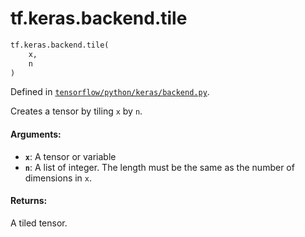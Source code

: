 <div itemscope itemtype="http://developers.google.com/ReferenceObject">
<meta itemprop="name" content="tf.keras.backend.tile" />
<meta itemprop="path" content="Stable" />
</div>

# tf.keras.backend.tile

``` python
tf.keras.backend.tile(
    x,
    n
)
```



Defined in [`tensorflow/python/keras/backend.py`](/code/stable/tensorflow/python/keras/backend.py).

Creates a tensor by tiling `x` by `n`.

#### Arguments:

* <b>`x`</b>: A tensor or variable
* <b>`n`</b>: A list of integer. The length must be the same as the number of
        dimensions in `x`.


#### Returns:

A tiled tensor.